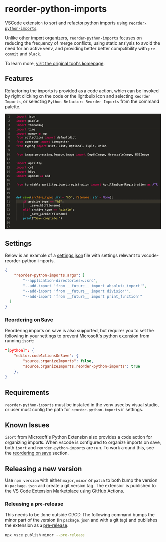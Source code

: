 # reorder-python-imports

VSCode extension to sort and refactor python imports using
[`reorder-python-imports`](https://github.com/asottile/reorder_python_imports).

Unlike other import organizers, `reorder-python-imports` focuses on reducing the
frequency of merge conflicts, using static analysis to avoid the need for an active
venv, and providing better better compatibility with `pre-commit` and `black`.

To learn more,
[visit the original tool's homepage](https://github.com/asottile/reorder_python_imports).

## Features

Refactoring the imports is provided as a code action, which can be invoked by right
clicking on the code or the lightbulb icon and selecting `Reorder Imports`, or
selecting `Python Refactor: Reorder Imports` from the command palette.

![Example usage from context menu](res/context-menu-example.gif)

## Settings

Below is an example of a [settings.json](https://code.visualstudio.com/Docs/customization/userandworkspace) file with settings relevant to
vscode-reorder-python-imports.

```json
{
    "reorder-python-imports.args": [
        "--application-directories=.:src",
        "--add-import 'from __future__ import absolute_import'",
        "--add-import 'from __future__ import division'",
        "--add-import 'from __future__ import print_function'"
  ]
}
```

### Reordering on Save

Reordering imports on save is also supported, but requires you to set the following in
your settings to prevent Microsoft's python extension from running `isort`:

```json
"[python]": {
    "editor.codeActionsOnSave": {
        "source.organizeImports": false,
        "source.organizeImports.reorder-python-imports": true
    },
}
```

## Requirements

`reorder-python-imports` must be installed in the venv used by visual studio, or user must
config the path for `reorder-python-imports` in settings.

## Known Issues

`isort` from Microsoft's Python Extension also provides a code action for organizing
imports. When vscode is configured to organize imports on save, both `isort` and
`reorder-python-imports` are run. To work around this, see the [reordering on save](#reordering-on-save) section.

## Releasing a new version

Use `npm version` with either `major`, `minor` or `patch` to both bump the
version in `package.json` and create a git version tag. The extension is
published to the VS Code Extension Marketplace using GitHub Actions.

### Releasing a pre-release

This needs to be done outside CI/CD. The following command bumps the minor part
of the version (in `package.json` and with a git tag) and publishes the
extension as a [pre-release](https://code.visualstudio.com/api/working-with-extensions/publishing-extension#prerelease-extensions).

```bash
npx vsce publish minor --pre-release
```
